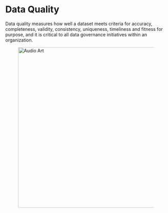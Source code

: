 # Data Quality

Data quality measures how well a dataset meets criteria for accuracy, completeness, validity, consistency, uniqueness, timeliness and fitness for purpose, and it is critical to all data governance initiatives within an organization.

<figure>
        <img src="https://cdn.prod.website-files.com/620d42e86cb8ec4d0839e59d/6230e90ddb6c875083129e40_61cb678f390c34e6b6124c0f_Data-Quality-Diagram.png" alt ="Audio Art" style='width:800px;height:500px;'>
        <figcaption>
